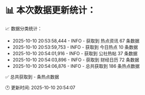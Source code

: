 📊 本次数据更新统计：
==========================

📈 数据分类统计：
- 2025-10-10 20:53:58,444 - INFO - 获取到 热点资讯 67 条数据
- 2025-10-10 20:53:59,753 - INFO - 获取到 今日热点 10 条数据
- 2025-10-10 20:54:01,916 - INFO - 获取到 公社热帖 37 条数据
- 2025-10-10 20:54:03,896 - INFO - 获取到 财经日历 72 条数据
- 2025-10-10 20:54:06,876 - INFO - 总共获取到 186 条热点数据

✅ 总共获取到 - 条热点数据

🕐 更新时间: 2025-10-10 20:54:07

